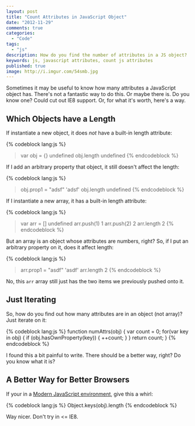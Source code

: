 ```yaml
---
layout: post
title: "Count Attributes in JavaScript Object"
date: "2012-11-29"
comments: true
categories:
  - "Code"
tags:
  - "js"
description: How do you find the number of attributes in a JS object?  Turns out there's not a fantastic way to do it
keywords: js, javascript attributes, count js attributes
published: true
image: http://i.imgur.com/54smb.jpg
---
```


Sometimes it may be useful to know how many attributes a JavaScript object has.  There's not a fantastic way to do this.  Or maybe there is.  Do you know one?  Could cut out IE8 support.  Or, for what it's worth, here's a way.

<!--more-->

## Which Objects have a Length

If instantiate a new object, it does *not* have a built-in length attribute:

{% codeblock lang:js %}
> var obj = {}
undefined
> obj.length
undefined
{% endcodeblock %}

If I add an arbitrary property that object, it still doesn't affect the length:

{% codeblock lang:js %}
> obj.prop1 = "adsf"
'adsf'
> obj.length
undefined
{% endcodeblock %}

If I instantiate a new array, it has a built-in length attribute:

{% codeblock lang:js %}
> var arr = []
undefined
> arr.push(1)
1
> arr.push(2)
2
> arr.length
2
{% endcodeblock %}

But an array is an object whose attributes are numbers, right?  So, if I put an arbitrary property on it, does it affect length:

{% codeblock lang:js %}
> arr.prop1 = "asdf"
'asdf'
> arr.length
2
{% endcodeblock %}

No, this `arr` array still just has the two items we previously pushed onto it.

## Just Iterating

So, how do you find out how many attributes are in an object (not array)?  Just iterate on it:

{% codeblock lang:js %}
function numAttrs(obj) {
  var count = 0;
  for(var key in obj) {
    if (obj.hasOwnProperty(key)) {
      ++count;
    }
  }
  return count;
}
{% endcodeblock %}

I found this a bit painful to write.  There should be a better way, right?  Do you know what it is?

## A Better Way for Better Browsers

If your in a [Modern JavaScript environment](http://kangax.github.com/es5-compat-table/), give this a whirl:

{% codeblock lang:js %}
  Object.keys(obj).length
{% endcodeblock %}

Way nicer.  Don't try in <= IE8.

